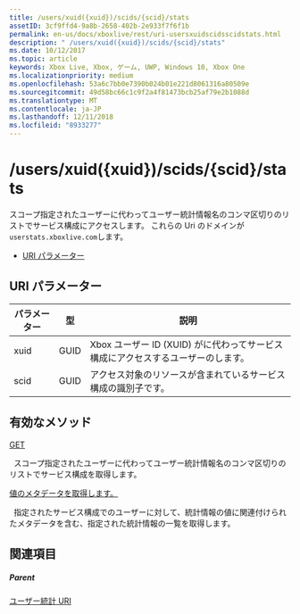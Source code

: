 ```yaml
---
title: /users/xuid({xuid})/scids/{scid}/stats
assetID: 3cf9ffd4-9a8b-2658-402b-2e933f7f6f1b
permalink: en-us/docs/xboxlive/rest/uri-usersxuidscidsscidstats.html
description: " /users/xuid({xuid})/scids/{scid}/stats"
ms.date: 10/12/2017
ms.topic: article
keywords: Xbox Live, Xbox, ゲーム, UWP, Windows 10, Xbox One
ms.localizationpriority: medium
ms.openlocfilehash: 53a6c7bb0e7390b024b01e221d8061316a80509e
ms.sourcegitcommit: 49d58bc66c1c9f2a4f81473bcb25af79e2b1088d
ms.translationtype: MT
ms.contentlocale: ja-JP
ms.lasthandoff: 12/11/2018
ms.locfileid: "8933277"
---
```

# <a name="usersxuidxuidscidsscidstats"></a>/users/xuid({xuid})/scids/{scid}/stats
スコープ指定されたユーザーに代わってユーザー統計情報名のコンマ区切りのリストでサービス構成にアクセスします。 これらの Uri のドメインが`userstats.xboxlive.com`します。
 
  * [URI パラメーター](#ID4EV)
 
<a id="ID4EV"></a>

 
## <a name="uri-parameters"></a>URI パラメーター
 
| パラメーター| 型| 説明| 
| --- | --- | --- | 
| xuid| GUID| Xbox ユーザー ID (XUID) がに代わってサービス構成にアクセスするユーザーのします。| 
| scid| GUID| アクセス対象のリソースが含まれているサービス構成の識別子です。| 
  
<a id="ID4E4B"></a>

 
## <a name="valid-methods"></a>有効なメソッド

[GET](uri-usersxuidscidsscidstatsget.md)

&nbsp;&nbsp;スコープ指定されたユーザーに代わってユーザー統計情報名のコンマ区切りのリストでサービス構成を取得します。

[値のメタデータを取得します。](uri-usersxuidscidsscidstatsgetvaluemetadata.md)

&nbsp;&nbsp;指定されたサービス構成でのユーザーに対して、統計情報の値に関連付けられたメタデータを含む、指定された統計情報の一覧を取得します。
 
<a id="ID4EKC"></a>

 
## <a name="see-also"></a>関連項目
 
<a id="ID4EMC"></a>

 
##### <a name="parent"></a>Parent 

[ユーザー統計 URI](atoc-reference-userstats.md)

   